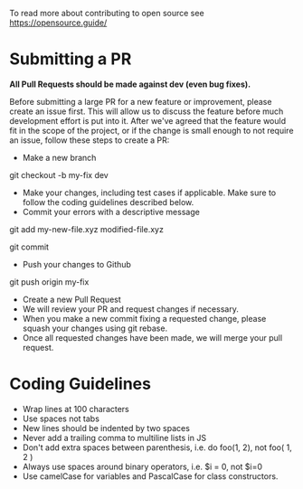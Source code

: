 To read more about contributing to open source see https://opensource.guide/

# Submitting a PR

**All Pull Requests should be made against dev (even bug fixes).**

Before submitting a large PR for a new feature or improvement, please create an issue first. This will allow us to discuss the feature before much development effort is put into it. After we've agreed that the feature would fit in the scope of the project, or if the change is small enough to not require an issue, follow these steps to create a PR:

- Make a new branch

git checkout -b my-fix dev

- Make your changes, including test cases if applicable. Make sure to follow the coding guidelines described below.
- Commit your errors with a descriptive message

git add my-new-file.xyz modified-file.xyz

git commit

- Push your changes to Github

git push origin my-fix

- Create a new Pull Request
- We will review your PR and request changes if necessary.
- When you make a new commit fixing a requested change, please squash your changes using git rebase.
- Once all requested changes have been made, we will merge your pull request.


# Coding Guidelines

- Wrap lines at 100 characters
- Use spaces not tabs
- New lines should be indented by two spaces
- Never add a trailing comma to multiline lists in JS
- Don't add extra spaces between parenthesis, i.e. do foo(1, 2), not foo( 1, 2 )
- Always use spaces around binary operators, i.e. $i = 0, not $i=0
- Use camelCase for variables and PascalCase for class constructors.
